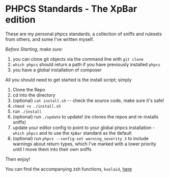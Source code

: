 # PHPCS Standards - The XpBar edition

These are my personal phpcs standards, a collection of sniffs and rulesets from others, and some I've written myself.

*Before Starting, make sure:*
1. you can clone git objects via the command line with `git clone`
2. `which phpcs` should return a path if you have previously installed `phpcs`
3. you have a global installation of composer

All you should need to get started is the install script; simply

1. Clone the Repo
2. cd into the directory
3. (optional) `cat install.sh` -- check the source code, make sure it's safe!
4. `chmod +x ./install.sh`
5. run `./install`
6. (optional) run `./update` to update! (re-clones the repos and re-installs sniffs)
7. update your editor config to point to your global phpcs installation - `which phpcs` and to use the `XpBar` standard as the default
8. (optional) run `phpcs --config-set warning_severity 3` to include warnings about return types, which I've marked with a lower priority until I move them into their own sniffs

Then enjoy!

You can find the accompanying zsh functions, `koolaid`, [here](https://github.com/xp-bar/.files/blob/master/.koolaid)
